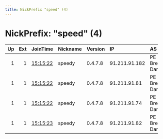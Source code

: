 ```yaml
---
title: NickPrefix "speed" (4)
---
```


# NickPrefix: "speed" (4)

|   Up |   Ext | JoinTime                                                                                              | Nickname   | Version   | IP            | AS                 | CC   |   ORp |   Dirp | OS    | Contact                            |   eFamMembers |
|-----:|------:|:------------------------------------------------------------------------------------------------------|:-----------|:----------|:--------------|:-------------------|:-----|------:|-------:|:------|:-----------------------------------|--------------:|
|    1 |     1 | [15:15:22](https://nusenu.github.io/OrNetStats/w/relay/155571886503655EDB534ECC414EAC6707A3A9C3.html) | speedy     | 0.4.7.8   | 91.211.91.182 | PE Brezhnev Daniil | ua   |   443 |      0 | Linux | email:yuriesenin gmx.com url:https |             4 |
|    1 |     1 | [15:15:22](https://nusenu.github.io/OrNetStats/w/relay/42821FF0AB8963215E15BFBFA56F62240A4858BC.html) | speedy     | 0.4.7.8   | 91.211.91.81  | PE Brezhnev Daniil | ua   |   443 |      0 | Linux | email:yuriesenin gmx.com url:https |             4 |
|    1 |     1 | [15:15:22](https://nusenu.github.io/OrNetStats/w/relay/C42A54EC2D2DC2369422ED1CFB91E3D1E1FB0F17.html) | speedy     | 0.4.7.8   | 91.211.91.74  | PE Brezhnev Daniil | ua   |   443 |      0 | Linux | email:yuriesenin gmx.com url:https |             4 |
|    1 |     1 | [15:15:23](https://nusenu.github.io/OrNetStats/w/relay/812CD087F3594D771D91B3BFAC47ECF9C72C22F1.html) | speedy     | 0.4.7.8   | 91.211.91.82  | PE Brezhnev Daniil | ua   |   443 |      0 | Linux | email:yuriesenin gmx.com url:https |             4 |
